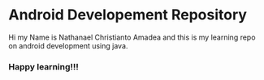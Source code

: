 <h1>Android Developement Repository</h1>
<p>Hi my Name is Nathanael Christianto Amadea and this is my learning repo on android development using java.</p>
<h3>Happy learning!!!</h3>